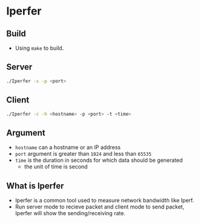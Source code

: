 # Iperfer
## Build
* Using `make` to build.

## Server
```bash
./Iperfer -s -p <port>
```
## Client
```bash
./Iperfer -c -h <hostname> -p <port> -t <time>
```
## Argument
* `hostname` can a hostname or an IP address
* `port` argument is greater than `1024` and less than `65535`
* `time` is the duration in seconds for which data should be generated
  * the unit of time is second
  
## What is Iperfer
* Iperfer is a common tool used to measure network bandwidth like Iperf.
* Run server mode to recieve packet and client mode to send packet, Iperfer will show the sending/receiving rate.
